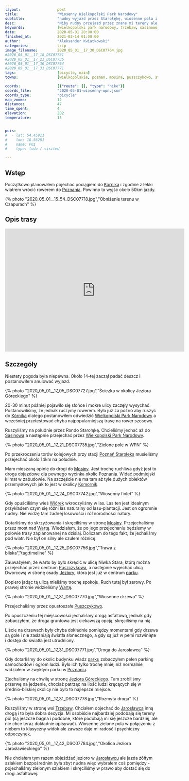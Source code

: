```yaml
---
layout:                 post
title:                  "Wiosenny Wielkopolski Park Narodowy"
subtitle:               "nudny wyjazd przez Starołękę, wiosenne pola i męczące miasto"
desc:                   "Niby nudny przejazd przez znane mi tereny ale widok zielonych pól, niebieskiego nieba z odpowiednią ilością chmur, zawsze daje sporo radości. "
keywords:               [wielkopolski park narodowy, trzebaw, sasinowo, jezioro góreckie, wiosna]
date:                   2020-05-01 20:00:00
finished_at:            2021-03-14 01:00:00
author:                 "Aleksander Kwiatkowski"
categories:             trip
image_filename:         2020_05_01__17_30_DSC07764.jpg
#2020_05_01__17_18_DSC07731
#2020_05_01__17_21_DSC07735
#2020_05_01__17_30_DSC07764
#2020_05_01__17_31_DSC07771
tags:                   [bicycle, main]
towns:                  [wielkopolskie, poznan, mosina, puszczykowo, steszew, komorniki, lubon]

coords:                 [{"route": [], "type": "hike"}]
coords_file:            "2020-05-01-wiosenny-wpn.json"
coords_type:            "bicycle"
map_zooms:              12
distance:               47
time_spent:             4
elevation:              202
temperature:            15


pois:
#  - lat: 54.45911
#    lon: 18.56281
#    name: POI
#    type: todo / visited

---
```


[wiki-kornik]: https://pl.wikipedia.org/wiki/K%C3%B3rnik
[wiki-poznan]: https://pl.wikipedia.org/wiki/Pozna%C5%84
[wiki-wpn]: https://pl.wikipedia.org/wiki/Wielkopolski_Park_Narodowy
[wiki-sasinowo]: https://pl.wikipedia.org/wiki/Sasinowo
[wiki-poznan-staroleka]: https://pl.wikipedia.org/wiki/Pozna%C5%84_Staro%C5%82%C4%99ka
[wiki-komorniki]: https://pl.wikipedia.org/wiki/Komorniki_(gmina_Komorniki)
[wiki-wiorek]: https://pl.wikipedia.org/wiki/Wi%C3%B3rek
[wiki-warta]: https://pl.wikipedia.org/wiki/Warta
[wiki-puszczykowo]: https://pl.wikipedia.org/wiki/Puszczykowo
[wiki-jeziory]: https://pl.wikipedia.org/wiki/Jeziory_(wojew%C3%B3dztwo_wielkopolskie)
[wiki-jezioro-goreckie]: https://pl.wikipedia.org/wiki/Jezioro_G%C3%B3reckie
[wiki-trzebaw]: https://pl.wikipedia.org/wiki/Trzebaw_(wojew%C3%B3dztwo_wielkopolskie)
[wiki-jaroslawiec]: https://pl.wikipedia.org/wiki/Jaros%C5%82awiec_(powiat_pozna%C5%84ski)
[wiki-mosina]: https://pl.wikipedia.org/wiki/Mosina

## Wstęp

Początkowo planowałem pojechać pociągiem do [Kórnika][wiki-kornik] i zgodnie z
lekki wiatrem wrócić rowerem do [Poznania][wiki-poznan]. Powinno to wyjść około
50km jazdy.

{% photo "2020_05_01__15_54_DSC07718.jpg","Obniżenie terenu w Czapurach" %}

## Opis trasy

<iframe height='405' width='590' frameborder='0' allowtransparency='true' scrolling='no' src='https://www.strava.com/activities/3381102602/embed/521bb240abafcd4d4f0a88b8f6275649deb01687'></iframe>

## Szczegóły

Niestety pogoda była niepewna. Około 14-tej zaczął padać deszcz
i postanowiłem anulować wyjazd.

{% photo "2020_05_01__17_05_DSC07727.jpg","Ścieżka w okolicy Jeziora Góreckiego" %}

20-30 minut później pojawiło się słońce i mokre ulicy zaczęły wysychać. Postanowiliśmy, że
jednak ruszymy rowerem. Było już za późno aby ruszyć do [Kórnika][wiki-kornik] dlatego
postanowiłem odwiedzić [Wielkopolski Park Narodowy][wiki-wpn] a wcześniej przetestować
chyba najpopularniejszą trasę na rower szosowy.

Ruszyliśmy na południe przez Rondo Starołękę. Chcieliśmy jechać aż do [Sasinowa][wiki-sasinowo]
a następnie przejechać przez [Wielkopolski Park Narodowy][wiki-wpn].

{% photo "2020_05_01__17_21_DSC07735.jpg","Zielone pole w WPN" %}

Po przekroczeniu torów kolejowych przy stacji [Poznań Starołęka][wiki-poznan-staroleka]
musieliśmy przejechać około 14km na południe.

Mam mieszaną opinię do drogi do [Mosiny][wiki-mosina]. Jest trochę ruchliwa gdyż jest to droga
dojazdowe dla pewnego wycinka okolic [Poznania][wiki-poznan]. Widać podmiejski
klimat w zabudowie. Na szczęście nie ma tam aż tyle dużych obiektów
przemysłowych jak to jest w okolicy [Komornik][wiki-komorniki].

{% photo "2020_05_01__17_24_DSC07742.jpg","Wiosenny fiolet" %}

Gdy opuściliśmy wieś [Wiórek][wiki-wiorek] wkroczyliśmy w las. Las ten jest
idealnym przykładem czym się różni las naturalny od lasu-plantacji.
Jest on ogromnie nudny. Nie widzę tam żadnej losowości i różnorodności natury.

Dotarliśmy do skrzyżowania i skręciliśmy w stronę [Mosiny][wiki-mosina].
Przejechaliśmy przez most nad [Wartą][wiki-warta]. Wiedziałem, że po jego
przejechaniu będziemy w połowie trasy zaplanowanej na dzisiaj. Doliczam do
tego fakt, że jechaliśmy pod wiatr. Nie był on silny ale czułem różnicę.

{% photo "2020_05_01__17_25_DSC07756.jpg","Trawa z bliska","tag:timeline" %}

Zauważyłem, że warto by było skręcić w ulicę Niwka Stara, którą można
przejechać przez centrum [Puszczykowa][wiki-puszczykowo], a następnie
wyjechać ulicą Dworcową w stronę osady [Jeziory][wiki-jeziory],
która jest już w centrum [parku][wiki-wpn].

Dopiero jadąc tą ulicą mieliśmy trochę spokoju. Ruch tutaj był zerowy.
Po prawej stronie widzieliśmy [Wartę][wiki-warta].

{% photo "2020_05_01__17_31_DSC07770.jpg","Wiosenne drzewa" %}

Przejechaliśmy przez opustoszałe [Puszczykowo][wiki-puszczykowo].

Po opuszczeniu tej miejscowości jechaliśmy drogą asfaltową,
jednak gdy zobaczyłem, że droga gruntowa jest ciekawszą opcją,
skręciliśmy na nią.

Liście na drzewach były chyba dokładnie pomiędzy momentami gdy drzewa
są gołe i nie zasłaniają światła słonecznego, a gdy są już w pełni rozwinięte
i dostęp do światła jest utrudniony.

{% photo "2020_05_01__17_31_DSC07771.jpg","Droga do Jarosławca" %}

Gdy dotarliśmy do okolic budynku władz [parku][wiki-wpn] zobaczyłem
pełen parking samochodów i ogrom ludzi. Było ich tylko trochę mniej niż
normalnie widziałem w zwykłym parku w [Poznaniu][wiki-poznan].

Zjechaliśmy na chwilę w stronę [Jeziora Góreckiego][wiki-jezioro-goreckie].
Tam zrobiliśmy przerwę na jedzenie, chociaż
patrząc na ilość ludzi kręcących się w średnio-bliskiej okolicy
nie było to najlepsze miejsce.

{% photo "2020_05_01__17_31_DSC07778.jpg","Rozmyta droga" %}

Ruszyliśmy w stronę wsi [Trzebaw][wiki-trzebaw]. Chciałem dojechać
do [Jarosławca][wiki-jaroslawiec] inną drogą i to była dobra decyzja.
Mi osobiście najbardziej podobają się tereny pól (są jeszcze bagna i podobne,
które podobają mi się jeszcze bardziej, ale nie chce teraz dokładnie opisywać).
Wiosenne zielone pola w połączeniu z niebem to klasyczny widok ale
zawsze daje mi radość i psychiczny odpoczynek.

{% photo "2020_05_01__17_42_DSC07784.jpg","Okolica Jeziora Jarosławieckiego" %}

Nie chciałem tym razem objeżdżać jezioro w [Jarosławcu][wiki-jaroslawiec]
ale jazda żółtym szlakiem bezpośrednim była zbyt nudna więc wybrałem coś
pomiędzy - pojechaliśmy zielonym szlakiem i skręciliśmy w prawo aby dostać
się do drogi asfaltowej.
